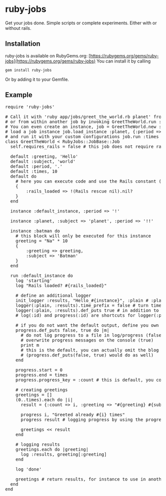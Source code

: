 ruby-jobs
======
Get your jobs done.
Simple scripts or complete experiments.
Either with or without rails.

Installation
-------
ruby-jobs is available on RubyGems.org: [https://rubygems.org/gems/ruby-jobs](https://rubygems.org/gems/ruby-jobs)
You can install it by calling

`gem install ruby-jobs`

Or by adding it to your Gemfile.

Example
-------

<pre>
require 'ruby-jobs'

# Call it with 'ruby app/jobs/greet_the_world.rb planet' from the application folder
# or from within another job by invoking GreetTheWorld.run :planet or TestJob.run {:subject => 'earth'}.
# You can even create an instance, job = GreetTheWorld.new :greeting => 'How are you',
# load a job instance job.load_instance :planet, {:period => '?'}
# and run it with your custom configurations job.run :times => 1.
class GreetTheWorld &lt; RubyJobs::JobBase::Job
  self.requires_rails = false # this job does not require rails, skips the loading to save time

  default :greeting, 'Hello'
  default :subject, 'world'
  default :period, '.'
  default :times, 10
  default do
    # here you can execute code and use the Rails constant (if not turned off as above)
    {
        :rails_loaded => !(Rails rescue nil).nil?
    }
  end

  instance :default_instance, :period => '!'

  instance :planet, :subject => 'planet', :period => '!!'

  instance :batman do
    # this block will only be executed for this instance
    greeting = "Na" * 10
    {
        :greeting => greeting,
        :subject => 'Batman'
    }
  end

  run :default_instance do
    log 'starting'
    log "Rails loaded? #{rails_loaded}"

    # define an additional logger
    init_logger :results, "Hello_#{instance}", :plain # :plain is default, other option would be :progress
    logger(:plain, :results).time_prefix = false # turn time file prefix off
    logger(:plain, :results).def_puts true # in addition to the log file, output results to the console
    # log(:id) and progress(:id) are shortcuts for logger(:plain/:progress, :id)

    # if you do not want the default output, define you own 'puts'
    progress.def_puts false, true do |m|
      # do not log progress to a file in log/progress (false)
      # overwrite progress messages on the console (true)
      print m
      # this is the default, you can actually omit the blog
      # (progress.def_puts(false, true) would do as well)
    end

    progress.start = 0
    progress.end = times
    progress.progress_key = :count # this is default, you could omit it

    # creating greetings
    greetings = []
    (0..times).each do |i|
      result = {:count => i, :greeting => "#{greeting} #{subject}#{period}"}

      progress i, "Greeted already #{i} times"
      progress result # logging progress by using the progress key

      greetings &lt;&lt; result
    end

    # logging results
    greetings.each do |greeting|
      log :results, greeting[:greeting]
    end

    log 'done'

    greetings # return results, for instance to use in another job
  end
end
</pre>